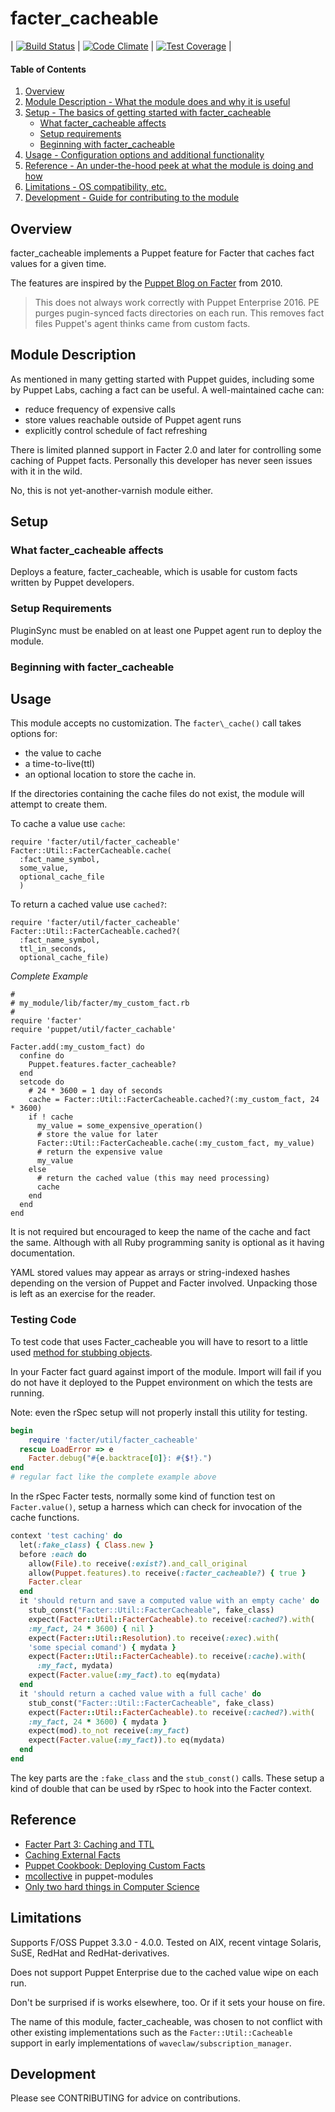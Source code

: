 # facter\_cacheable

| [![Build Status](https://travis-ci.org/waveclaw/puppet-facter_cacheable.svg?branch=master)](https://travis-ci.org/waveclaw/puppet-facter_cacheable) | [![Code Climate](https://codeclimate.com/github/waveclaw/puppet-facter_cacheable/badges/gpa.svg)](https://codeclimate.com/github/waveclaw/puppet-facter_cacheable) | [![Test Coverage](https://codeclimate.com/github/waveclaw/puppet-facter_cacheable/badges/coverage.svg)](https://codeclimate.com/github/waveclaw/puppet-facter_cacheable/coverage) |

#### Table of Contents

1. [Overview](#overview)
2. [Module Description - What the module does and why it is useful](#module-description)
3. [Setup - The basics of getting started with facter\_cacheable](#setup)
    * [What facter\_cacheable affects](#what-facter\_cacheable-affects)
    * [Setup requirements](#setup-requirements)
    * [Beginning with facter\_cacheable](#beginning-with-facter\_cacheable)
4. [Usage - Configuration options and additional functionality](#usage)
5. [Reference - An under-the-hood peek at what the module is doing and how](#reference)
5. [Limitations - OS compatibility, etc.](#limitations)
6. [Development - Guide for contributing to the module](#development)

## Overview

facter\_cacheable implements a Puppet feature for Facter that caches fact values for a given time.

The features are inspired by the [Puppet Blog on Facter](https://puppet.com/blog/facter-part-3-caching-and-ttl) from 2010.

> This does not always work correctly with Puppet Enterprise 2016.
> PE purges pugin-synced facts directories on each run.
> This removes fact files Puppet's agent thinks came from custom facts.

## Module Description

As mentioned in many getting started with Puppet guides, including some by
Puppet Labs, caching a fact can be useful.
A well-maintained cache can:
 * reduce frequency of expensive calls
 * store values reachable outside of Puppet agent runs
 * explicitly control schedule of fact refreshing


There is limited planned support in Facter 2.0 and later for controlling some
caching of Puppet facts.  Personally this developer has never seen issues with it in the wild.

No, this is not yet-another-varnish module either.

## Setup

### What facter\_cacheable affects

Deploys a feature, facter\_cacheable, which is usable for custom facts written
by Puppet developers.

### Setup Requirements

PluginSync must be enabled on at least one Puppet agent run to deploy the module.

### Beginning with facter\_cacheable

## Usage

This module accepts no customization.  The `facter\_cache()` call takes options for:
 * the value to cache
 * a time-to-live(ttl)
 * an optional location to store the cache in.

If the directories containing the cache files do not exist, the module will attempt to
create them.

To cache a value use `cache`:
```
require 'facter/util/facter_cacheable'
Facter::Util::FacterCacheable.cache(
  :fact_name_symbol,
  some_value,
  optional_cache_file
  )
```

To return a cached value use `cached?`:
```
require 'facter/util/facter_cacheable'
Facter::Util::FacterCacheable.cached?(
  :fact_name_symbol,
  ttl_in_seconds,
  optional_cache_file)
```

*Complete Example*

```
#
# my_module/lib/facter/my_custom_fact.rb
#
require 'facter'
require 'puppet/util/facter_cachable'

Facter.add(:my_custom_fact) do
  confine do
    Puppet.features.facter_cacheable?
  end
  setcode do
    # 24 * 3600 = 1 day of seconds
    cache = Facter::Util::FacterCacheable.cached?(:my_custom_fact, 24 * 3600)
    if ! cache
      my_value = some_expensive_operation()
      # store the value for later
      Facter::Util::FacterCacheable.cache(:my_custom_fact, my_value)
      # return the expensive value
      my_value
    else
      # return the cached value (this may need processing)
      cache
    end
  end
end
```

It is not required but encouraged to keep the name of the cache and fact
the same. Although with all Ruby programming sanity is optional as it
having documentation.

YAML stored values may appear as arrays or string-indexed hashes depending on
the version of Puppet and Facter involved.  Unpacking those is left as an
exercise for the reader.

### Testing Code

To test code that uses Facter\_cacheable you will have to resort to a little
used [method for stubbing objects](https://github.com/rspec/rspec-mocks).

In your Facter fact guard against import of the module.  Import will fail if you
do not have it deployed to the Puppet environment on which the tests are running.

Note: even the rSpec setup will not properly install this utility for testing.

```ruby
begin
    require 'facter/util/facter_cacheable'
  rescue LoadError => e
    Facter.debug("#{e.backtrace[0]}: #{$!}.")
end
# regular fact like the complete example above
```

In the rSpec Facter tests, normally some kind of function test on
`Facter.value()`, setup a harness which can check for invocation of the cache
functions.

```ruby
context 'test caching' do
  let(:fake_class) { Class.new }
  before :each do
    allow(File).to receive(:exist?).and_call_original
    allow(Puppet.features).to receive(:facter_cacheable?) { true }
    Facter.clear
  end
  it 'should return and save a computed value with an empty cache' do
    stub_const("Facter::Util::FacterCacheable", fake_class)
    expect(Facter::Util::FacterCacheable).to receive(:cached?).with(
    :my_fact, 24 * 3600) { nil }
    expect(Facter::Util::Resolution).to receive(:exec).with(
    'some special comand') { mydata }
    expect(Facter::Util::FacterCacheable).to receive(:cache).with(
      :my_fact, mydata)
    expect(Facter.value(:my_fact).to eq(mydata)
  end
  it 'should return a cached value with a full cache' do
    stub_const("Facter::Util::FacterCacheable", fake_class)
    expect(Facter::Util::FacterCacheable).to receive(:cached?).with(
    :my_fact, 24 * 3600) { mydata }
    expect(mod).to_not receive(:my_fact)
    expect(Facter.value(:my_fact)).to eq(mydata)
  end
end
```

The key parts are the `:fake_class` and the `stub_const()` calls.  These setup
a kind of double that can be used by rSpec to hook into the Facter context.

## Reference

 * [Facter Part 3: Caching and TTL](https://puppet.com/blog/facter-part-3-caching-and-ttl)
 * [Caching External Facts](https://projects.puppetlabs.com/projects/facter/wiki/CachingExternalFacts)
 * [Puppet Cookbook: Deploying Custom Facts](http://www.puppetcookbook.com/posts/deploying-custom-facts-in-modules.html)
 * [mcollective](https://github.com/breerly/puppet-modules/blob/master/mcollective/files/plugins/facts/facter/facter.rb) in puppet-modules
 * [Only two hard things in Computer Science](http://martinfowler.com/bliki/TwoHardThings.html)

## Limitations

Supports F/OSS Puppet 3.3.0 - 4.0.0.  Tested on AIX, recent vintage Solaris, SuSE,
RedHat and RedHat-derivatives.

Does not support Puppet Enterprise due to the cached value wipe on each run.

Don't be surprised if is works elsewhere, too.  Or if it sets your house on fire.

The name of this module, facter\_cacheable, was chosen to not conflict with other
existing implementations such as the `Facter::Util::Cacheable` support in early
implementations of `waveclaw/subscription_manager`.

## Development

Please see CONTRIBUTING for advice on contributions.
